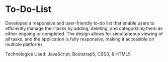 # To-Do-List
Developed a responsive and user-friendly to-do list  that enable users to efficiently manage their tasks by adding, deleting, and categorizing them as either ongoing or completed. The design allows for simultaneous viewing of all tasks, and the application is fully responsive, making it accessible on multiple platforms.

Technologies Used: JavaScript, Bootstrap5, CSS3, & HTML5

